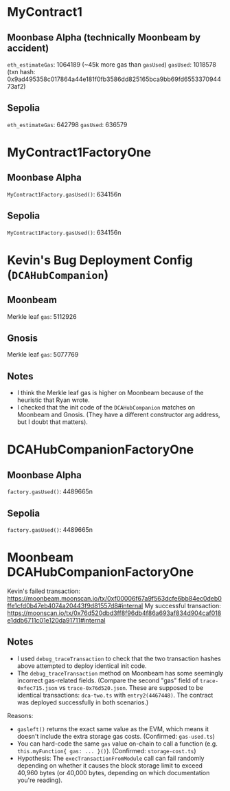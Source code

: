 # MyContract1
## Moonbase Alpha (technically Moonbeam by accident)
`eth_estimateGas`: 1064189 (~45k more gas than `gasUsed`)
`gasUsed`: 1018578 (txn hash: 0x9ad495358c017864a44e181f0fb3586dd825165bca9bb69fd655337094473af2)
## Sepolia
`eth_estimateGas`: 642798
`gasUsed`: 636579

# MyContract1FactoryOne
## Moonbase Alpha
`MyContract1Factory.gasUsed()`: 634156n
## Sepolia
`MyContract1Factory.gasUsed()`: 634156n

# Kevin's Bug Deployment Config (`DCAHubCompanion`)
## Moonbeam
Merkle leaf `gas`: 5112926
## Gnosis
Merkle leaf `gas`: 5077769
## Notes
* I think the Merkle leaf gas is higher on Moonbeam because of the heuristic that Ryan wrote.
* I checked that the init code of the `DCAHubCompanion` matches on Moonbeam and Gnosis. (They have a different constructor arg address, but I doubt that matters).

# DCAHubCompanionFactoryOne
## Moonbase Alpha
`factory.gasUsed()`: 4489665n
## Sepolia
`factory.gasUsed()`: 4489665n

# Moonbeam DCAHubCompanionFactoryOne
Kevin's failed transaction: https://moonbeam.moonscan.io/tx/0xf00006f67a9f563dcfe6bb84ec0deb0ffe1cfd0b47eb4074a20443f9d81557d8#internal
My successful transaction: https://moonscan.io/tx/0x76d520dbd3ff8f96db4f86a693af834d904caf018e1ddb6711c01e120da91711#internal
## Notes
* I used `debug_traceTransaction` to check that the two transaction hashes above attempted to deploy identical init code.
* The `debug_traceTransaction` method on Moonbeam has some seemingly incorrect gas-related fields. (Compare the second "gas" field of `trace-0xfec715.json` vs `trace-0x76d520.json`. These are supposed to be identical transactions: `dca-two.ts` with `entry2(4467448)`. The contract was deployed successfully in both scenarios.)

Reasons:
* `gasleft()` returns the exact same value as the EVM, which means it doesn't include the extra storage gas costs. (Confirmed: `gas-used.ts`)
* You can hard-code the same `gas` value on-chain to call a function (e.g. `this.myFunction{ gas: ... }()`). (Confirmed: `storage-cost.ts`)
* Hypothesis: The `execTransactionFromModule` call can fail randomly depending on whether it causes the block storage limit to exceed 40,960 bytes (or 40,000 bytes, depending on which documentation you're reading).
